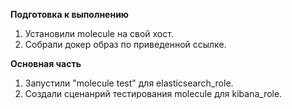 **Подготовка к выполнению**    
1. Установили molecule на свой хост.     
2. Собрали докер образ по приведенной ссылке.   
    
**Основная часть**   
1. Запустили "molecule test" для elasticsearch_role.  
2. Создали сценанрий тестирования molecule для kibana_role.  
